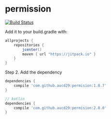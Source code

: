 # permission
[![Build Status](https://travis-ci.org/aucd29/permission.svg?branch=master)](https://travis-ci.org/aucd29/permission)

Add it to your build.gradle with:
```gradle
allprojects {
    repositories {
        jcenter()
        maven { url "https://jitpack.io" }
    }
}
```

Step 2. Add the dependency

```gradle
dependencies {
    compile 'com.github.aucd29:permision:1.0.7'
}
```
```gradle
// kotlin
dependencies {
    compile 'com.github.aucd29:permision:2.0.0'
}
